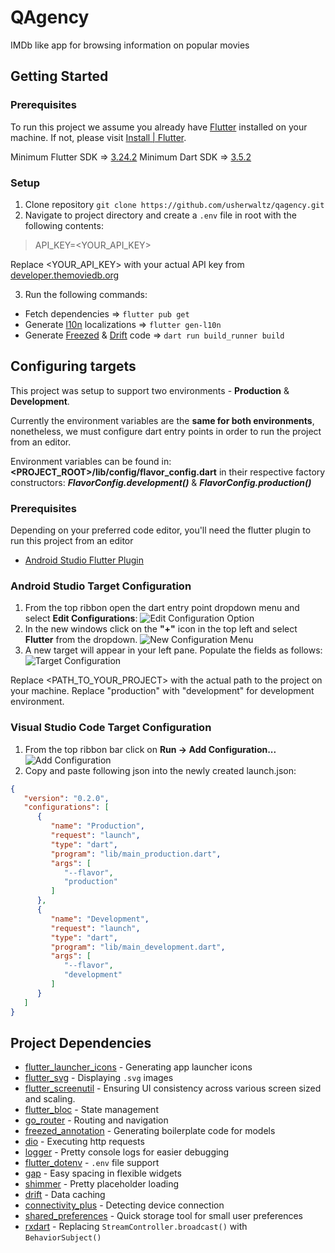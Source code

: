 
# QAgency

IMDb like app for browsing information on popular movies


## Getting Started

### Prerequisites
To run this project we assume you already have [Flutter](https://flutter.dev/) installed on your machine.
If not, please visit [Install | Flutter](https://docs.flutter.dev/get-started/install).

Minimum Flutter SDK => [3.24.2](https://docs.flutter.dev/release/archive)
Minimum Dart SDK => [3.5.2](https://dart.dev/get-dart/archive)

### Setup

1. Clone repository `git clone https://github.com/usherwaltz/qagency.git`
2. Navigate to project directory and create a `.env` file in root with the following contents:
> API_KEY=<YOUR_API_KEY>

Replace <YOUR_API_KEY> with your actual API key from [developer.themoviedb.org](https://developer.themoviedb.org/)

3. Run the following commands:
* Fetch dependencies => `flutter pub get`
* Generate [l10n](https://docs.flutter.dev/ui/accessibility-and-internationalization/internationalization) localizations => `flutter gen-l10n`
* Generate [Freezed](https://pub.dev/packages/freezed) & [Drift](https://pub.dev/packages/drift) code => `dart run build_runner build`

## Configuring targets

This project was setup to support two environments - **Production** & **Development**.

Currently the environment variables are the **same for both environments**, nonetheless, we must configure dart entry points in order to run the project from an editor.

Environment variables can be found in: **<PROJECT_ROOT>/lib/config/flavor_config.dart** in their respective factory constructors: ***FlavorConfig.development()*** & ***FlavorConfig.production()***

### Prerequisites
Depending on your preferred code editor, you'll need the flutter plugin to run this project from an editor

* [Android Studio Flutter Plugin](https://plugins.jetbrains.com/plugin/9212-flutter)

### Android Studio Target Configuration
1. From the top ribbon open the dart entry point dropdown menu and select **Edit Configurations**:
   ![Edit Configuration Option](https://lh3.googleusercontent.com/pw/AP1GczPIXvOAEFDAp74XU77tD9NseJH1kTcRtYVVjuHhLCa8jbiAul25qaHdryHx5Dyp5ELejWdhx28wmC6BwxfWRZAdwAsH5Z65T1PQ99CRrLjdxbxPVEA61iatQLd5lYNpLx7s5qkQAp6Sf-pSLOVYzXthJA=w185-h112-s-no-gm?authuser=0)
2. In the new windows click on the **"+"** icon in the top left and select **Flutter** from the dropdown.
   ![New Configuration Menu](https://photos.app.goo.gl/L4pnpqFnwuBUeANW9)
3. A new target will appear in your left pane. Populate the fields as follows:
   ![Target Configuration](https://photos.app.goo.gl/qRnScZEe9VjzsN3d7)

Replace <PATH_TO_YOUR_PROJECT> with the actual path to the project on your machine.
Replace "production" with "development" for development environment.

### Visual Studio Code Target Configuration

1. From the top ribbon bar click on **Run -> Add Configuration...**
   ![Add Configuration](https://drive.google.com/file/d/1P2rdpk4NIn9L4XI9ZJvZrOX2T6jh2QoH/view?usp=sharing)
2. Copy and paste following json into the newly created launch.json:

```json
{
   "version": "0.2.0",
   "configurations": [
      {
         "name": "Production",
         "request": "launch",
         "type": "dart",
         "program": "lib/main_production.dart",
         "args": [
            "--flavor",
            "production"
         ]
      },
      {
         "name": "Development",
         "request": "launch",
         "type": "dart",
         "program": "lib/main_development.dart",
         "args": [
            "--flavor",
            "development"
         ]
      }
   ]
}
```

## Project Dependencies
- [flutter_launcher_icons](https://pub.dev/packages/flutter_launcher_icons) - Generating app launcher icons
- [flutter_svg](https://pub.dev/packages/flutter_svg) - Displaying `.svg` images
- [flutter_screenutil](https://pub.dev/packages/flutter_screenutil) - Ensuring UI consistency across various screen sized and scaling.
- [flutter_bloc](https://pub.dev/packages/flutter_bloc) - State management
- [go_router](https://pub.dev/packages/go_router) - Routing and navigation
- [freezed_annotation](https://pub.dev/packages/freezed) - Generating boilerplate code for models
- [dio](https://pub.dev/packages/dio) - Executing http requests
- [logger](https://pub.dev/packages/logger) - Pretty console logs for easier debugging
- [flutter_dotenv](https://pub.dev/packages/flutter_dotenv) - `.env` file support
- [gap](https://pub.dev/packages/gap) - Easy spacing in flexible widgets
- [shimmer](https://pub.dev/packages/shimmer) - Pretty placeholder loading
- [drift](https://pub.dev/packages/drift) - Data caching
- [connectivity_plus](https://pub.dev/packages/connectivity_plus) - Detecting device connection
- [shared_preferences](https://pub.dev/packages/shared_preferences) - Quick storage tool for small user preferences
- [rxdart](https://pub.dev/packages/rxdart) - Replacing `StreamController.broadcast()` with `BehaviorSubject()` 